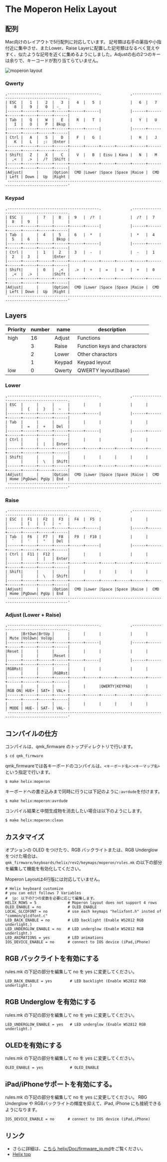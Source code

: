 # The Moperon Helix Layout
## 配列

Mac向けのレイアウトで5行配列に対応しています。
記号類は右手の薬指や小指付近に集中させ、またLower、Raise Layerに配置した記号類はなるべく覚えやすく、似たような記号を近くに集めるようにしました。Adjustの右の2つのキーは余りで、キーコードが割り当てらていません。

![moperon layout](./moperon_layout.png)

### Qwerty

```
,-----------------------------------------.             ,-----------------------------------------.
| ESC  |   1  |   2  |   3  |   4  |   5  |             |   6  |   7  |   8  |   9  |   0  | -_   |
|------+------+------+------+------+------|             |------+------+------+------+------+------|
| Tab  |   Q  |   W  |   E  |   R  |   T  |             |   Y  |   U  |   I  |   O  |   P  | Bksp |
|------+------+------+------+------+------|             |------+------+------+------+------+------|
| Ctrl |   A  |   S  |   D  |   F  |   G  |             |   H  |   J  |   K  |   L  |  ;:  |Enter |
|------+------+------+------+------+------+------+------+------+------+------+------+------+------|
| Shift|   Z  |   X  |   C  |   V  |   B  | Eisu | Kana |   N  |   M  |  ,<  |  .>  |  /?  |Shift |
|------+------+------+------+------+------+------+------+------+------+------+------+------+------|
|Adjust|      |      |Option|  CMD |Lower |Space |Space |Raise |  CMD | Left | Down |  Up  |Right |
`-------------------------------------------------------------------------------------------------'
```

### Keypad

```
,-----------------------------------------.             ,-----------------------------------------.
| ESC  |      |  7   |  8   |  9   |  /?  |             |  /?  |  7   |  8   |  9   |      |      |
|------+------+------+------+------+------|             |------+------+------+------+------+------|
| Tab  |      |  4   |  5   |  6   |  *   |             |  *   |  4   |  5   |  6   |      | Bksp |
|------+------+------+------+------+------|             |------+------+------+------+------+------|
| Ctrl |      |  1   |  2   |  3   |  -   |             |  -   |  1   |  2   |  3   |      |Enter |
|------+------+------+------+------+------+------+------+------+------+------+------+------+------|
| Shift|      |  0   |  ,<  |  .>  |  +   |  =   |  =   |  +   |  0   |  ,<  |  .>  |      |Shift |
|------+------+------+------+------+------+------+------+------+------+------+------+------+------|
|Adjust|      |      |Option|  CMD |Lower |Space |Space |Raise |  CMD | Left | Down |  Up  |Right |
`-------------------------------------------------------------------------------------------------'
```

## Layers

|Priority|number|name|description|
| ---- | ---- | --- | --- |
|high|16|Adjust|Functions|
||3|Raise|Function keys and charactors|
||2|Lower|Other charactors|
||1|Keypad|Keypad leyout|
|low|0|Qwerty|QWERTY leyout(base)|

### Lower
```
,-----------------------------------------.             ,-----------------------------------------.
| ESC  |      |      |      |      |      |             |      |      |      |  {   |  }   |  ~   |
|------+------+------+------+------+------|             |------+------+------+------+------+------|
| Tab  |      |      |      |      |      |             |      |      |      |  =   |  +   | Del  |
|------+------+------+------+------+------|             |------+------+------+------+------+------|
| Ctrl |      |      |      |      |      |             |      |      |      |      |  |   | Enter|
|------+------+------+------+------+------+------+------+------+------+------+------+------+------|
| Shift|      |      |      |      |      |      |      |      |      |      |      |  \   | Shift|
|------+------+------+------+------+------+------+------+------+------+------+------+------+------|
|Adjust|      |      |Option|  CMD |Lower |Space |Space |Raise |  CMD | Home |PgDown| PgUp | End  |
`-------------------------------------------------------------------------------------------------'
```

### Raise
```
,-----------------------------------------.             ,-----------------------------------------.
| ESC  |  F1  |  F2  |  F3  |  F4  |  F5  |             |      |      |      |  [   |  ]   |  ~   |
|------+------+------+------+------+------|             |------+------+------+------+------+------|
| Tab  |  F6  |  F7  |  F8  |  F9  |  F10 |             |      |      |  `   |  '   |  "   | Del  |
|------+------+------+------+------+------|             |------+------+------+------+------+------|
| Ctrl |  F11 |  F12 |      |      |      |             |      |      |      |      |  |   | Enter|
|------+------+------+------+------+------+------+------+------+------+------+------+------+------|
| Shift|      |      |      |      |      |      |      |      |      |      |      |  \   | Shift|
|------+------+------+------+------+------+------+------+------+------+------+------+------+------|
|Adjust|      |      |Option|  CMD |Lower |Space |Space |Raise |  CMD | Home |PgDown| PgUp | End  |
`-------------------------------------------------------------------------------------------------'
```

### Adjust (Lower + Raise)
```
,-----------------------------------------.             ,-----------------------------------------.
|      |BrtDwn|BrtUp |      |      |      |             |      |      | Mute |VolDwn| VolUp|      |
|------+------+------+------+------+------|             |------+------+------+------+------+------|
|Reset |      |      |      |      |      |             |      |      |      |      |      |Reset |
|------+------+------+------+------+------|             |------+------+------+------+------+------|
|RGBRst|      |      |      |      |      |             |      |      |      |      |      |RGBRst|
|------+------+------+------+------+------+------+------+------+------+------+------+------+------|
|      |      |      |      |      |      |QWERTY|KEYPAD|      |      |RGB ON| HUE+ | SAT+ | VAL+ |
|------+------+------+------+------+------+------+------+------+------+------+------+------+------|
|      |      |      |      |      |      |      |      |      |      | MODE | HUE- | SAT- | VAL- |
`-------------------------------------------------------------------------------------------------'
```

## コンパイルの仕方

コンパイルは、qmk_firmware のトップディレクトリで行います。

```
$ cd qmk_firmware
```
qmk_firmwareでは各キーボードのコンパイルは、`<キーボード名>:<キーマップ名>`という指定で行います。

```
$ make helix:moperon
```

キーボードへの書き込みまで同時に行うには下記のように`:avrdude`を付けます。

```
$ make helix:moperon:avrdude
```

コンパイル結果と中間生成物を消去したい場合は以下のようにします。

```
$ make helix:moperon:clean
```

## カスタマイズ

オプションの OLED をつけたり、RGB バックライトまたは、RGB Underglow をつけた場合は、
`qmk_firmware/keyboards/helix/rev2/keymaps/moperon/rules.mk` の以下の部分を編集して機能を有効化してください。

Moperon Layoutは4行版には対応していません。

```
# Helix keyboard customize
# you can edit follows 7 Variables
#  jp: 以下の7つの変数を必要に応じて編集します。
HELIX_ROWS = 5              # Moperon layout does not support 4 rows
OLED_ENABLE = no            # OLED_ENABLE
LOCAL_GLCDFONT = no         # use each keymaps "helixfont.h" insted of "common/glcdfont.c"
LED_BACK_ENABLE = no        # LED backlight (Enable WS2812 RGB underlight.)
LED_UNDERGLOW_ENABLE = no   # LED underglow (Enable WS2812 RGB underlight.)
LED_ANIMATIONS = yes        # LED animations
IOS_DEVICE_ENABLE = no      # connect to IOS device (iPad,iPhone)

```

## RGB バックライトを有効にする

rules.mk の下記の部分を編集して no を yes に変更してください。

```
LED_BACK_ENABLE = yes        # LED backlight (Enable WS2812 RGB underlight.)
```

## RGB Underglow を有効にする

rules.mk の下記の部分を編集して no を yes に変更してください。
```
LED_UNDERGLOW_ENABLE = yes   # LED underglow (Enable WS2812 RGB underlight.)
```

## OLEDを有効にする

rules.mk の下記の部分を編集して no を yes に変更してください。
```
OLED_ENABLE = yes            # OLED_ENABLE
```

## iPad/iPhoneサポートを有効にする。

rules.mk の下記の部分を編集して no を yes に変更してください。
RBG Underglow や RGBバックライトの輝度を抑えて、iPad, iPhone にも接続できるようになります。

```
IOS_DEVICE_ENABLE = no      # connect to IOS device (iPad,iPhone)
```

## リンク

* さらに詳細は、[こちら helix/Doc/firmware_jp.md](https://github.com/MakotoKurauchi/helix/blob/master/Doc/firmware_jp.md)をご覧ください。
* [Helix top](https://github.com/MakotoKurauchi/helix)
